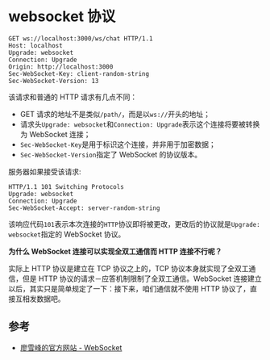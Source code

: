 # websocket 协议

```text
GET ws://localhost:3000/ws/chat HTTP/1.1
Host: localhost
Upgrade: websocket
Connection: Upgrade
Origin: http://localhost:3000
Sec-WebSocket-Key: client-random-string
Sec-WebSocket-Version: 13
```

该请求和普通的 HTTP 请求有几点不同：

- GET 请求的地址不是类似`/path/`，而是以`ws://`开头的地址；
- 请求头`Upgrade: websocket`和`Connection: Upgrade`表示这个连接将要被转换为 WebSocket 连接；
- `Sec-WebSocket-Key`是用于标识这个连接，并非用于加密数据；
- `Sec-WebSocket-Version`指定了 WebSocket 的协议版本。

服务器如果接受该请求:

```text
HTTP/1.1 101 Switching Protocols
Upgrade: websocket
Connection: Upgrade
Sec-WebSocket-Accept: server-random-string
```

该响应代码`101`表示本次连接的`HTTP`协议即将被更改，更改后的协议就是`Upgrade: websocket`指定的 WebSocket 协议。

**为什么 WebSocket 连接可以实现全双工通信而 HTTP 连接不行呢？**

实际上 HTTP 协议是建立在 TCP 协议之上的，TCP 协议本身就实现了全双工通信，但是 HTTP 协议的请求－应答机制限制了全双工通信。WebSocket 连接建立以后，其实只是简单规定了一下：接下来，咱们通信就不使用 HTTP 协议了，直接互相发数据吧。

## 参考

- [廖雪峰的官方网站 - WebSocket](https://www.liaoxuefeng.com/wiki/1022910821149312/1103303693824096)
